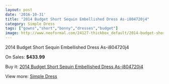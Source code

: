 ```yaml
---
layout: post
date: '2016-10-31'
title: "2014 Budget Short Sequin Embellished Dress As-i804720j4"
category: Simple Dress
tags: ["gowns","short","bonny","dresses","budget"]
image: http://www.neoformal.com/24127-thickbox_default/2014-budget-short-sequin-embellished-dress-as-i804720j4.jpg
---
```

2014 Budget Short Sequin Embellished Dress As-i804720j4

On Sales: **$433.99**
<a href="https://www.neoformal.com/en/simple-dress/8194-2014-budget-short-sequin-embellished-dress-as-i804720j4.html"><amp-img layout="responsive" width="600" height="600" src="//www.neoformal.com/24127-thickbox_default/2014-budget-short-sequin-embellished-dress-as-i804720j4.jpg" alt="2014 Budget Short Sequin Embellished Dress As-i804720j4 0" /></a>
<a href="https://www.neoformal.com/en/simple-dress/8194-2014-budget-short-sequin-embellished-dress-as-i804720j4.html"><amp-img layout="responsive" width="600" height="600" src="//www.neoformal.com/24128-thickbox_default/2014-budget-short-sequin-embellished-dress-as-i804720j4.jpg" alt="2014 Budget Short Sequin Embellished Dress As-i804720j4 1" /></a>

Buy it: [2014 Budget Short Sequin Embellished Dress As-i804720j4](https://www.neoformal.com/en/simple-dress/8194-2014-budget-short-sequin-embellished-dress-as-i804720j4.html "2014 Budget Short Sequin Embellished Dress As-i804720j4")

View more: [Simple Dress](https://www.neoformal.com/en/137-simple-dress "Simple Dress")